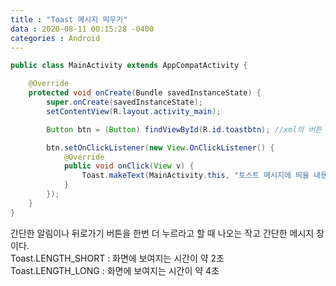 ```yaml
---
title : "Toast 메시지 띄우기"
data : 2020-08-11 00:15:28 -0400
categories : Android
---
```

```java
public class MainActivity extends AppCompatActivity {

    @Override
    protected void onCreate(Bundle savedInstanceState) {
        super.onCreate(savedInstanceState);
        setContentView(R.layout.activity_main);

        Button btn = (Button) findViewById(R.id.toastbtn); //xml의 버튼 선언

        btn.setOnClickListener(new View.OnClickListener() {
            @Override
            public void onClick(View v) {
                Toast.makeText(MainActivity.this, "토스트 메시지에 띄울 내용 입력", Toast.LENGTH_SHORT).show();
            }
        });
    }
}
```
간단한 알림이나 뒤로가기 버튼을 한번 더 누르라고 할 때 나오는 작고 간단한 메시지 창이다.<br>
Toast.LENGTH_SHORT : 화면에 보여지는 시간이 약 2초<br>
Toast.LENGTH_LONG : 화면에 보여지는 시간이 약 4초<br>
